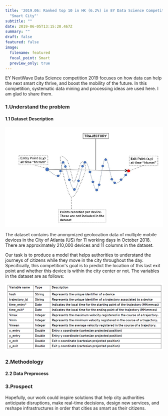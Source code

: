 ```yaml
---
title: '2019.06: Ranked top 10 in HK (6.2%) in EY Data Science Competition,
  "Smart City"'
subtitle: ""
date: 2019-06-05T13:15:20.467Z
summary: ""
draft: false
featured: false
image:
  filename: featured
  focal_point: Smart
  preview_only: true
---
```

EY NextWave Data Science competition 2019 focuses on how data can help the next smart city thrive, and boost the mobility of the future.  In this competition, systematic data mining and processing ideas are used here. I am glad to share them.

### 1.Understand the problem

#### 1.1 Dataset Description

![](trajectory_of_vehicles.png "trajectory of a vehicle")

The dataset contains the anonymized geolocation data of multiple mobile devices in the City of Atlanta (US) for 11 working days in October 2018. There are approximately 210,000 devices and 11 columns in the dataset.

Our task is to produce a model that helps authorities to understand the journeys of citizens while they move in the city throughout the day. Specifically, this competition's goal is to predict the location of this last exit point and whether this device is within the city center or not. The variables in the dataset are as follows:

![](dataset_decription.png)

### 2.Methodology

#### 2.2 Data Preprocess

### 3.Prospect

Hopefully, our work could inspire solutions that help city authorities anticipate disruptions, make real-time decisions, design new services, and reshape infrastructures in order that cities as smart as their citizens.
